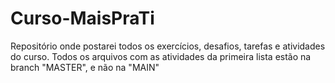 # Curso-MaisPraTi
Repositório onde postarei todos os exercícios, desafios, tarefas e atividades do curso.
Todos os arquivos com as atividades da primeira lista estão na branch "MASTER", e não na "MAIN"
